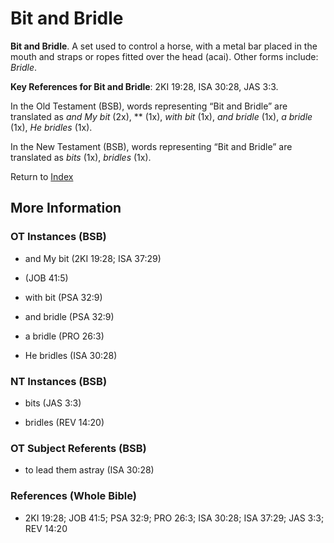 # Bit and Bridle
**Bit and Bridle**. 
A set used to control a horse, with a metal bar placed in the mouth and straps or ropes fitted over the head (acai). 
Other forms include: 
*Bridle*. 


**Key References for Bit and Bridle**: 
2KI 19:28, ISA 30:28, JAS 3:3. 


In the Old Testament (BSB), words representing “Bit and Bridle” are translated as 
*and My bit* (2x), ** (1x), *with bit* (1x), *and bridle* (1x), *a bridle* (1x), *He bridles* (1x). 


In the New Testament (BSB), words representing “Bit and Bridle” are translated as 
*bits* (1x), *bridles* (1x). 


Return to [Index](00-Index.md)

## More Information

### OT Instances (BSB)

* and My bit (2KI 19:28; ISA 37:29)

*  (JOB 41:5)

* with bit (PSA 32:9)

* and bridle (PSA 32:9)

* a bridle (PRO 26:3)

* He bridles (ISA 30:28)



### NT Instances (BSB)

* bits (JAS 3:3)

* bridles (REV 14:20)



### OT Subject Referents (BSB)

* to lead them astray (ISA 30:28)



### References (Whole Bible)

* 2KI 19:28; JOB 41:5; PSA 32:9; PRO 26:3; ISA 30:28; ISA 37:29; JAS 3:3; REV 14:20



